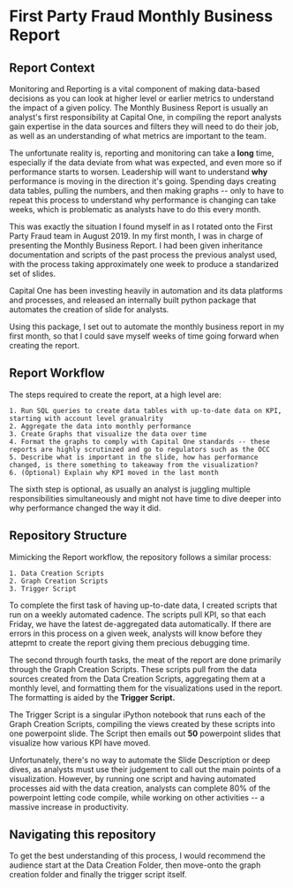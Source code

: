# First Party Fraud Monthly Business Report


## Report Context
Monitoring and Reporting is a vital component of making data-based decisions as you can look at higher level or earlier metrics to understand the impact of a given policy. The Monthly Business Report is usually an analyst's first responsibility at Capital One, in compiling the report analysts gain expertise in the data sources and filters they will need to do their job, as well as an understanding of what metrics are important to the team.

The unfortunate reality is, reporting and monitoring can take a **long** time, especially if the data deviate from what was expected, and even more so if performance starts to worsen. Leadership will want to understand **why** performance is moving in the direction it's going. Spending days creating data tables, pulling the numbers, and then making graphs -- only to have to repeat this process to understand why performance is changing can take weeks, which is problematic as analysts have to do this every month.

This was exactly the situation I found myself in as I rotated onto the First Party Fraud team in August 2019. In my first month, I was in charge of presenting the Monthly Business Report. I had been given inheritance documentation and scripts of the past process the previous analyst used, with the process taking approximately one week to produce a standarized set of slides.

Capital One has been investing heavily in automation and its data platforms and processes, and released an internally built python package that automates the creation of slide for analysts.

Using this package, I set out to automate the monthly business report in my first month, so that I could save myself weeks of time going forward when creating the report. 

## Report Workflow

The steps required to create the report, at a high level are:

    1. Run SQL queries to create data tables with up-to-date data on KPI, starting with account level granualrity
    2. Aggregate the data into monthly performance
    3. Create Graphs that visualize the data over time
    4. Format the graphs to comply with Capital One standards -- these reports are highly scrutinzed and go to regulators such as the OCC
    5. Describe what is important in the slide, how has performance changed, is there something to takeaway from the visualization?
    6. (Optional) Explain why KPI moved in the last month
    
The sixth step is optional, as usually an analyst is juggling multiple responsibilities simultaneously and might not have time to dive deeper into why performance changed the way it did.

## Repository Structure

Mimicking the Report workflow, the repository follows a similar process:

    1. Data Creation Scripts
    2. Graph Creation Scripts
    3. Trigger Script
    
To complete the first task of having up-to-date data, I created scripts that run on a weekly automated cadence. The scripts pull KPI, so that each Friday, we have the latest de-aggregated data automatically. If there are errors in this process on a given week, analysts will know before they attepmt to create the report giving them precious debugging time. 

The second through fourth tasks, the meat of the report are done primarily through the Graph Creation Scripts. These scripts pull from the data sources created from the Data Creation Scripts, aggregating them at a monthly level, and formatting them for the visualizations used in the report. The formatting is aided by the **Trigger Script.**

The Trigger Script is a singular iPython notebook that runs each of the Graph Creation Scripts, compiling the views created by these scripts into one powerpoint slide. The Script then emails out **50** powerpoint slides that visualize how various KPI have moved.

Unfortunately, there's no way to automate the Slide Description or deep dives, as analysts must use their judgement to call out the main points of a visualization. However, by running one script and having automated processes aid with the data creation, analysts can complete 80% of the powerpoint letting code compile, while working on other activities -- a massive increase in productivity.

## Navigating this repository

To get the best understanding of this process, I would recommend the audience start at the Data Creation Folder, then move-onto the graph creation folder and finally the trigger script itself.
